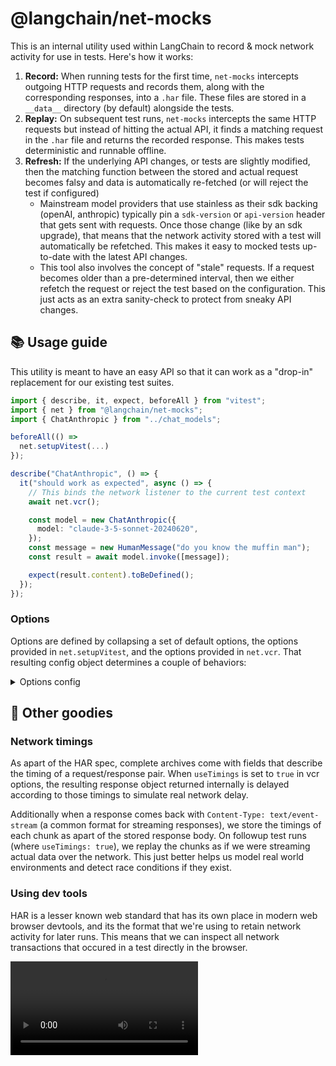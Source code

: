 # @langchain/net-mocks

This is an internal utility used within LangChain to record & mock network activity for use in tests. Here's how it works:

1. **Record:** When running tests for the first time, `net-mocks` intercepts outgoing HTTP requests and records them, along with the corresponding responses, into a `.har` file. These files are stored in a `__data__` directory (by default) alongside the tests.
2. **Replay:** On subsequent test runs, `net-mocks` intercepts the same HTTP requests but instead of hitting the actual API, it finds a matching request in the `.har` file and returns the recorded response. This makes tests deterministic and runnable offline.
3. **Refresh:** If the underlying API changes, or tests are slightly modified, then the matching function between the stored and actual request becomes falsy and data is automatically re-fetched (or will reject the test if configured)
   - Mainstream model providers that use stainless as their sdk backing (openAI, anthropic) typically pin a `sdk-version` or `api-version` header that gets sent with requests. Once those change (like by an sdk upgrade), that means that the network activity stored with a test will automatically be refetched. This makes it easy to mocked tests up-to-date with the latest API changes.
   - This tool also involves the concept of "stale" requests. If a request becomes older than a pre-determined interval, then we either refetch the request or reject the test based on the configuration. This just acts as an extra sanity-check to protect from sneaky API changes.

## 📚 Usage guide

This utility is meant to have an easy API so that it can work as a "drop-in" replacement for our existing test suites.

```ts
import { describe, it, expect, beforeAll } from "vitest";
import { net } from "@langchain/net-mocks";
import { ChatAnthropic } from "../chat_models";

beforeAll(() =>
  net.setupVitest(...)
});

describe("ChatAnthropic", () => {
  it("should work as expected", async () => {
    // This binds the network listener to the current test context
    await net.vcr();

    const model = new ChatAnthropic({
      model: "claude-3-5-sonnet-20240620",
    });
    const message = new HumanMessage("do you know the muffin man");
    const result = await model.invoke([message]);

    expect(result.content).toBeDefined();
  });
});
```

### Options

Options are defined by collapsing a set of default options, the options provided in `net.setupVitest`, and the options provided in `net.vcr`. That resulting config object determines a couple of behaviors:

<details>
<summary>Options config</summary>

```ts
/**
 * Options for configuring network mocking and recording behavior.
 */
export type NetMockOptions = {
  /**
   * Maximum age (in milliseconds) for cached network entries before considered stale.
   * @default '30 days'
   */
  maxAge: number;
  /**
   * Strategy for handling stale cache entries:
   * - "reject": Reject the request if the entry is stale.
   * - "warn": Warn but allow the request.
   * - "refetch": Refetch the request from the network.
   * - "ignore": Ignore staleness and use the entry.
   * @default warn
   */
  stale: "reject" | "warn" | "refetch" | "ignore";
  /**
   * Strategy for handling unmatched requests:
   * - "reject": Reject unmatched requests.
   * - "warn": Warn but allow unmatched requests.
   * - "fetch": Fetch the request from the network.
   * @default warn
   */
  noMatch: "reject" | "warn" | "fetch";
  /**
   * Whether to mimick the timings of the original request.
   * @default false
   */
  useTimings: boolean;
  /**
   * Output file path for saving the archive or mock data.
   * @default 'The current test name, or "archive" if no test name is available.'
   */
  out?: string;
  /**
   * List of header or body keys to redact from the archive for privacy/security.
   */
  redactedKeys: string[];
};
```

</details>

## 🦄 Other goodies

### Network timings

As apart of the HAR spec, complete archives come with fields that describe the timing of a request/response pair. When `useTimings` is set to `true` in vcr options, the resulting response object returned internally is delayed according to those timings to simulate real network delay.

Additionally when a response comes back with `Content-Type: text/event-stream` (a common format for streaming responses), we store the timings of each chunk as apart of the stored response body. On followup test runs (where `useTimings: true`), we replay the chunks as if we were streaming actual data over the network. This just better helps us model real world environments and detect race conditions if they exist.

### Using dev tools

HAR is a lesser known web standard that has its own place in modern web browser devtools, and its the format that we're using to retain network activity for later runs. This means that we can inspect all network transactions that occured in a test directly in the browser.

<video src="https://github.com/user-attachments/assets/36de46b7-d9d6-408a-9d06-4185dd990020" controls style="max-width: 100%;">
  Your browser does not support the video tag.
</video>
